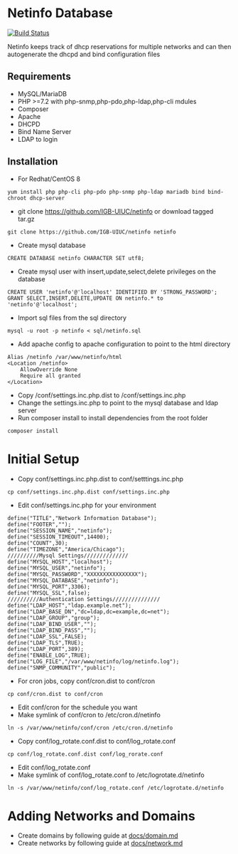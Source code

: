 # Netinfo Database

[![Build Status](https://github.com/IGBIllinois/netinfo/actions/workflows/main.yml/badge.svg)](https://github.com/IGBIllinois/netinfo/actions/workflows/main.yml)

Netinfo keeps track of dhcp reservations for multiple networks and can then autogenerate the dhcpd and bind configuration files

## Requirements
* MySQL/MariaDB
* PHP >=7.2 with php-snmp,php-pdo,php-ldap,php-cli mdules
* Composer
* Apache
* DHCPD
* Bind Name Server
* LDAP to login

## Installation

* For Redhat/CentOS 8
```
yum install php php-cli php-pdo php-snmp php-ldap mariadb bind bind-chroot dhcp-server
```
* git clone https://github.com/IGB-UIUC/netinfo or download tagged tar.gz
```
git clone https://github.com/IGB-UIUC/netinfo netinfo
```
* Create mysql database
```
CREATE DATABASE netinfo CHARACTER SET utf8;
```
* Create mysql user with insert,update,select,delete privileges on the database
```
CREATE USER 'netinfo'@'localhost' IDENTIFIED BY 'STRONG_PASSWORD';
GRANT SELECT,INSERT,DELETE,UPDATE ON netinfo.* to 'netinfo'@'localhost';
```
* Import sql files from the sql directory
```
mysql -u root -p netinfo < sql/netinfo.sql
```
* Add apache config to apache configuration to point to the html directory
```
Alias /netinfo /var/www/netinfo/html
<Location /netinfo>
	AllowOverride None
	Require all granted
</Location>
```
* Copy /conf/settings.inc.php.dist to /conf/settings.inc.php
* Change the settings.inc.php to point to the mysql database and ldap server
* Run composer install to install dependencies from the root folder
```
composer install
```

# Initial Setup
* Copy conf/settings.inc.php.dist to conf/setttings.inc.php
```
cp conf/settings.inc.php.dist conf/settings.inc.php
```
* Edit conf/settings.inc.php for your environment
```
define("TITLE","Network Information Database");
define("FOOTER","");
define("SESSION_NAME","netinfo");
define("SESSION_TIMEOUT",14400);
define("COUNT",30);
define("TIMEZONE","America/Chicago");
//////////Mysql Settings//////////////
define("MYSQL_HOST","localhost");
define("MYSQL_USER","netinfo");
define("MYSQL_PASSWORD","XXXXXXXXXXXXXXXX");
define("MYSQL_DATABASE","netinfo");
define("MYSQL_PORT",3306);
define("MYSQL_SSL",false);
//////////Authentication Settings///////////////
define("LDAP_HOST","ldap.example.net");
define("LDAP_BASE_DN","dc=ldap,dc=example,dc=net");
define("LDAP_GROUP","group");
define("LDAP_BIND_USER","");
define("LDAP_BIND_PASS","");
define("LDAP_SSL",FALSE);
define("LDAP_TLS",TRUE);
define("LDAP_PORT",389);
define("ENABLE_LOG",TRUE);
define("LOG_FILE","/var/www/netinfo/log/netinfo.log");
define("SNMP_COMMUNITY","public");
```

* For cron jobs, copy conf/cron.dist to conf/cron
```
cp conf/cron.dist to conf/cron
```
* Edit conf/cron for the schedule you want
* Make symlink of conf/cron to /etc/cron.d/netinfo
```
ln -s /var/www/netinfo/conf/cron /etc/cron.d/netinfo
```
* Copy conf/log_rotate.conf.dist to conf/log_rotate.conf
```
cp conf/log_rotate.conf.dist conf/log_rorate.conf
```
* Edit conf/log_rotate.conf 
* Make symlink of conf/log_rotate.conf to /etc/logrotate.d/netinfo
```
ln -s /var/www/netinfo/conf/log_rotate.conf /etc/logrotate.d/netinfo
```

# Adding Networks and Domains
* Create domains by following guide at [docs/domain.md](docs/domain.md)
* Create networks by following guide at [docs/network.md](docs/network.md)


